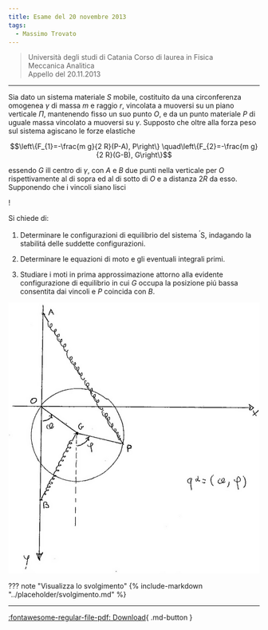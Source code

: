 ```yaml
---
title: Esame del 20 novembre 2013
tags:
  - Massimo Trovato
---
```


>Università degli studi di Catania Corso di laurea in Fisica<br> Meccanica Analitica<br> Appello del 20.11.2013

---

Sia dato un sistema materiale $S$ mobile, costituito da una
circonferenza omogenea $\gamma$ di massa $m$ e raggio $r$, vincolata a
muoversi su un piano verticale $\Pi$, mantenendo fisso un suo punto $O$,
e da un punto materiale $P$ di uguale massa vincolato a muoversi su
$\gamma$. Supposto che oltre alla forza peso sul sistema agiscano le
forze elastiche

$$\left\{F_{1}=-\frac{m g}{2 R}(P-A), P\right\} \quad\left\{F_{2}=-\frac{m g}{2 R}(G-B), G\right\}$$

essendo $G$ ill centro di $\gamma$, con $A$ e $B$ due punti nella
verticale per $O$ rispettivamente al di sopra ed al di sotto di $O$ e a
distanza $2 R$ da esso. Supponendo che i vincoli siano lisci

!

Si chiede di:

1.  Determinare le configurazioni di equilibrio del sistema
    ${ }^{\prime} \mathrm{S}$, indagando la stabilitá delle suddette
    configurazioni.

2.  Determinare le equazioni di moto e gli eventuali integrali primi.

3.  Studiare i moti in prima approssimazione attorno alla evidente
    configurazione di equilibrio in cui $G$ occupa la posizione piú
    bassa consentita dai vincoli e $P$ coincida con $B$.

![image](images/2023_04_03_c2b519dab57738b76b16g-16.jpg)

??? note "Visualizza lo svolgimento"
    {% include-markdown "../placeholder/svolgimento.md" %}

---

[:fontawesome-regular-file-pdf: Download](pdf/2014-2016-t.pdf){ .md-button }